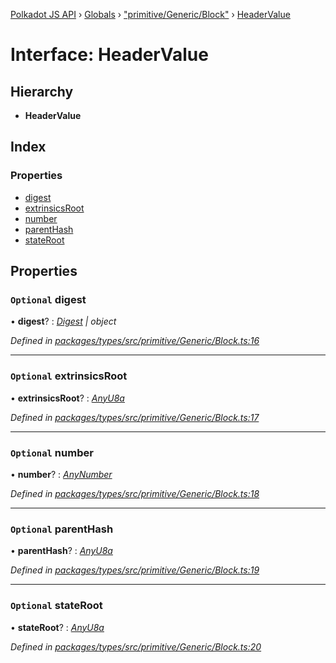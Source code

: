 [Polkadot JS API](../README.md) › [Globals](../globals.md) › ["primitive/Generic/Block"](../modules/_primitive_generic_block_.md) › [HeaderValue](_primitive_generic_block_.headervalue.md)

# Interface: HeaderValue

## Hierarchy

* **HeaderValue**

## Index

### Properties

* [digest](_primitive_generic_block_.headervalue.md#optional-digest)
* [extrinsicsRoot](_primitive_generic_block_.headervalue.md#optional-extrinsicsroot)
* [number](_primitive_generic_block_.headervalue.md#optional-number)
* [parentHash](_primitive_generic_block_.headervalue.md#optional-parenthash)
* [stateRoot](_primitive_generic_block_.headervalue.md#optional-stateroot)

## Properties

### `Optional` digest

• **digest**? : *[Digest](_interfaces_runtime_types_.digest.md) | object*

*Defined in [packages/types/src/primitive/Generic/Block.ts:16](https://github.com/polkadot-js/api/blob/8a5a86e8b/packages/types/src/primitive/Generic/Block.ts#L16)*

___

### `Optional` extrinsicsRoot

• **extrinsicsRoot**? : *[AnyU8a](../modules/_types_.md#anyu8a)*

*Defined in [packages/types/src/primitive/Generic/Block.ts:17](https://github.com/polkadot-js/api/blob/8a5a86e8b/packages/types/src/primitive/Generic/Block.ts#L17)*

___

### `Optional` number

• **number**? : *[AnyNumber](../modules/_types_.md#anynumber)*

*Defined in [packages/types/src/primitive/Generic/Block.ts:18](https://github.com/polkadot-js/api/blob/8a5a86e8b/packages/types/src/primitive/Generic/Block.ts#L18)*

___

### `Optional` parentHash

• **parentHash**? : *[AnyU8a](../modules/_types_.md#anyu8a)*

*Defined in [packages/types/src/primitive/Generic/Block.ts:19](https://github.com/polkadot-js/api/blob/8a5a86e8b/packages/types/src/primitive/Generic/Block.ts#L19)*

___

### `Optional` stateRoot

• **stateRoot**? : *[AnyU8a](../modules/_types_.md#anyu8a)*

*Defined in [packages/types/src/primitive/Generic/Block.ts:20](https://github.com/polkadot-js/api/blob/8a5a86e8b/packages/types/src/primitive/Generic/Block.ts#L20)*
